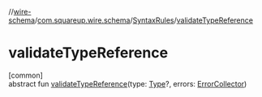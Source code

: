 //[wire-schema](../../../index.md)/[com.squareup.wire.schema](../index.md)/[SyntaxRules](index.md)/[validateTypeReference](validate-type-reference.md)

# validateTypeReference

[common]\
abstract fun [validateTypeReference](validate-type-reference.md)(type: [Type](../-type/index.md)?, errors: [ErrorCollector](../-error-collector/index.md))
